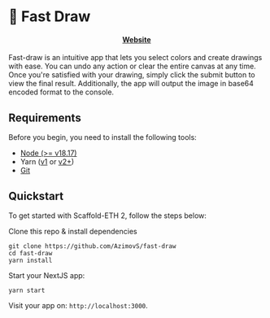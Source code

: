 # 🎨 Fast Draw

<h4 align="center">
  <a href="https://fast-draw.vercel.app/">Website</a>
</h4>

Fast-draw is an intuitive app that lets you select colors and create drawings with ease. You can undo any action or clear the entire canvas at any time. Once you're satisfied with your drawing, simply click the submit button to view the final result. Additionally, the app will output the image in base64 encoded format to the console.

## Requirements

Before you begin, you need to install the following tools:

- [Node (>= v18.17)](https://nodejs.org/en/download/)
- Yarn ([v1](https://classic.yarnpkg.com/en/docs/install/) or [v2+](https://yarnpkg.com/getting-started/install))
- [Git](https://git-scm.com/downloads)

## Quickstart

To get started with Scaffold-ETH 2, follow the steps below:

Clone this repo & install dependencies

```
git clone https://github.com/AzimovS/fast-draw
cd fast-draw
yarn install
```

Start your NextJS app:

```
yarn start
```

Visit your app on: `http://localhost:3000`. 
